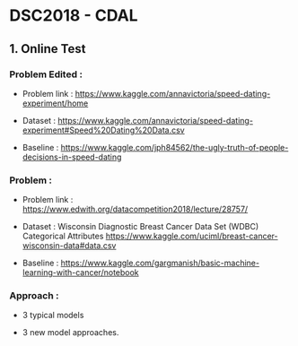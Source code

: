 # DSC2018 - CDAL

## 1. Online Test

### Problem Edited : 

- Problem link : https://www.kaggle.com/annavictoria/speed-dating-experiment/home

- Dataset : https://www.kaggle.com/annavictoria/speed-dating-experiment#Speed%20Dating%20Data.csv

- Baseline : https://www.kaggle.com/jph84562/the-ugly-truth-of-people-decisions-in-speed-dating



### Problem :

- Problem link : https://www.edwith.org/datacompetition2018/lecture/28757/

- Dataset : Wisconsin Diagnostic Breast Cancer Data Set (WDBC)	Categorical Attributes
https://www.kaggle.com/uciml/breast-cancer-wisconsin-data#data.csv

- Baseline : https://www.kaggle.com/gargmanish/basic-machine-learning-with-cancer/notebook


### Approach : 

- 3 typical models

- 3 new model approaches.


